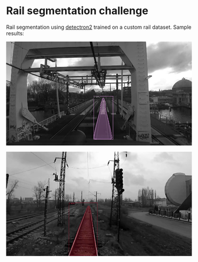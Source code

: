 # Rail segmentation challenge

Rail segmentation using [detectron2](https://github.com/facebookresearch/detectron2) trained on a custom rail dataset.
Sample results:

![im1](output1.png)

![im2](output2.png)
